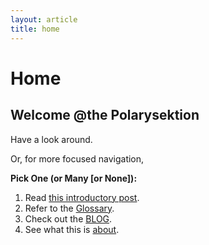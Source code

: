 ```yaml
---
layout: article
title: home
---
```


# Home

## Welcome @the Polarysektion

Have a look around. 

Or, for more focused navigation,

**Pick One (or Many [or None]):**

1. Read [this introductory post](/blog/Init-Polarysektion).
1. Refer to the [Glossary](/glossary/).
1. Check out the [BLOG](/blog/).
1. See what this is [about](/about/).
